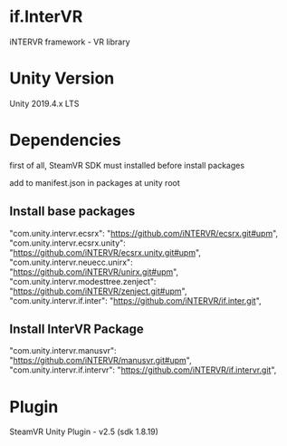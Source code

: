 # if.InterVR
iNTERVR framework - VR library

# Unity Version
Unity 2019.4.x LTS

# Dependencies
first of all, SteamVR SDK must installed before install packages

add to manifest.json in packages at unity root

## Install base packages
"com.unity.intervr.ecsrx": "https://github.com/iNTERVR/ecsrx.git#upm",   
"com.unity.intervr.ecsrx.unity": "https://github.com/iNTERVR/ecsrx.unity.git#upm",   
"com.unity.intervr.neuecc.unirx": "https://github.com/iNTERVR/unirx.git#upm",   
"com.unity.intervr.modesttree.zenject": "https://github.com/iNTERVR/zenject.git#upm",   
"com.unity.intervr.if.inter": "https://github.com/iNTERVR/if.inter.git",

## Install InterVR Package
"com.unity.intervr.manusvr": "https://github.com/iNTERVR/manusvr.git#upm",   
"com.unity.intervr.if.intervr": "https://github.com/iNTERVR/if.intervr.git",

# Plugin
SteamVR Unity Plugin - v2.5 (sdk 1.8.19)
